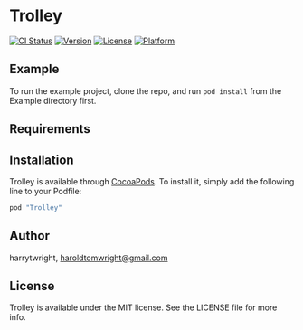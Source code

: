 # Trolley

[![CI Status](http://img.shields.io/travis/harrytwright/Trolley.svg?style=flat)](https://travis-ci.org/harrytwright/Trolley)
[![Version](https://img.shields.io/cocoapods/v/Trolley.svg?style=flat)](http://cocoapods.org/pods/Trolley)
[![License](https://img.shields.io/cocoapods/l/Trolley.svg?style=flat)](http://cocoapods.org/pods/Trolley)
[![Platform](https://img.shields.io/cocoapods/p/Trolley.svg?style=flat)](http://cocoapods.org/pods/Trolley)

## Example

To run the example project, clone the repo, and run `pod install` from the Example directory first.

## Requirements

## Installation

Trolley is available through [CocoaPods](http://cocoapods.org). To install
it, simply add the following line to your Podfile:

```ruby
pod "Trolley"
```

## Author

harrytwright, haroldtomwright@gmail.com

## License

Trolley is available under the MIT license. See the LICENSE file for more info.
